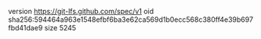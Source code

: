 version https://git-lfs.github.com/spec/v1
oid sha256:594464a963e1548efbf6ba3e62ca569d1b0ecc568c380ff4e39b697fbd41dae9
size 5245
